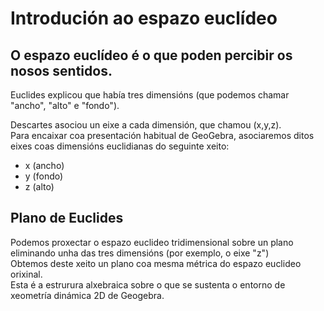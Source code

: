 # Introdución ao espazo euclídeo

## O espazo euclídeo é o que poden percibir os nosos sentidos.
Euclides explicou que había tres dimensións (que podemos chamar "ancho", "alto" e "fondo").
<br>

Descartes asociou un eixe  a cada dimensión, que chamou (x,y,z). <br>
Para encaixar coa presentación habitual de GeoGebra, asociaremos ditos eixes coas dimensións euclidianas do seguinte xeito:
* x (ancho)
* y (fondo)
* z (alto)

## Plano de Euclides
Podemos proxectar o espazo euclideo tridimensional sobre un plano eliminando unha das tres dimensións (por exemplo, o eixe "z") <br>
Obtemos deste xeito un plano coa mesma métrica do espazo euclideo orixinal. <br>
Esta é a estrurura alxebraica sobre o que se sustenta o entorno de xeometría dinámica 2D de Geogebra.
